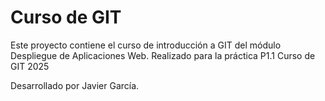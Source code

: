 # Curso de GIT

Este proyecto contiene el curso de introducción a GIT del módulo Despliegue de Aplicaciones Web.
Realizado para la práctica P1.1
Curso de GIT 2025

Desarrollado por Javier García.
